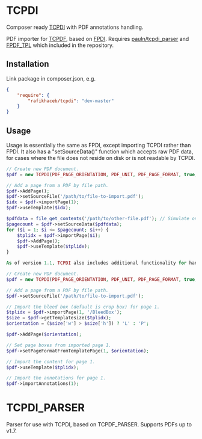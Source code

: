 TCPDI
=====

Composer ready [TCPDI](https://github.com/pauln/tcpdi) with PDF annotations handling.

PDF importer for [TCPDF](http://www.tcpdf.org/), based on [FPDI](http://www.setasign.de/products/pdf-php-solutions/fpdi/).
Requires [pauln/tcpdi_parser](https://github.com/pauln/tcpdi_parser) and [FPDF_TPL](http://www.setasign.de/products/pdf-php-solutions/fpdi/downloads/)
which included in the repository.

Installation
------------

Link package in composer.json, e.g.

```json
{
    "require": {
        "rafikhaceb/tcpdi": "dev-master"
    }
}
```

Usage
-----

Usage is essentially the same as FPDI, except importing TCPDI rather than FPDI.  It also has a "setSourceData()" function which accepts raw PDF data, for cases where the file does not reside on disk or is not readable by TCPDI.

```php
// Create new PDF document.
$pdf = new TCPDI(PDF_PAGE_ORIENTATION, PDF_UNIT, PDF_PAGE_FORMAT, true, 'UTF-8', false);

// Add a page from a PDF by file path.
$pdf->AddPage();
$pdf->setSourceFile('/path/to/file-to-import.pdf');
$idx = $pdf->importPage(1);
$pdf->useTemplate($idx);

$pdfdata = file_get_contents('/path/to/other-file.pdf'); // Simulate only having raw data available.
$pagecount = $pdf->setSourceData($pdfdata); 
for ($i = 1; $i <= $pagecount; $i++) { 
    $tplidx = $pdf->importPage($i);
    $pdf->AddPage();
    $pdf->useTemplate($tplidx); 
}

As of version 1.1, TCPDI also includes additional functionality for handling PDF Annotations.  As annotations are positioned relative to the bleed box rather than the crop box, you'll need to ensure that you're importing the full bleed box; a new function has also been introduced to set the page format (the various boxes, including the crop box) from the imported page, so that the imported page matches the original better.  The following example demonstrates this:

// Create new PDF document.
$pdf = new TCPDI(PDF_PAGE_ORIENTATION, PDF_UNIT, PDF_PAGE_FORMAT, true, 'UTF-8', false);

// Add a page from a PDF by file path.
$pdf->setSourceFile('/path/to/file-to-import.pdf');

// Import the bleed box (default is crop box) for page 1.
$tplidx = $pdf->importPage(1, '/BleedBox');
$size = $pdf->getTemplatesize($tplidx);
$orientation = ($size['w'] > $size['h']) ? 'L' : 'P';

$pdf->AddPage($orientation);

// Set page boxes from imported page 1.
$pdf->setPageFormatFromTemplatePage(1, $orientation);

// Import the content for page 1.
$pdf->useTemplate($tplidx);

// Import the annotations for page 1.
$pdf->importAnnotations(1);

```

TCPDI_PARSER
============

Parser for use with TCPDI, based on TCPDF_PARSER.  Supports PDFs up to v1.7.
